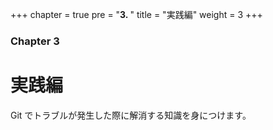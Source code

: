 +++
chapter = true
pre = "<b>3. </b>"
title = "実践編"
weight = 3
+++

### Chapter 3

# 実践編

Git でトラブルが発生した際に解消する知識を身につけます。
